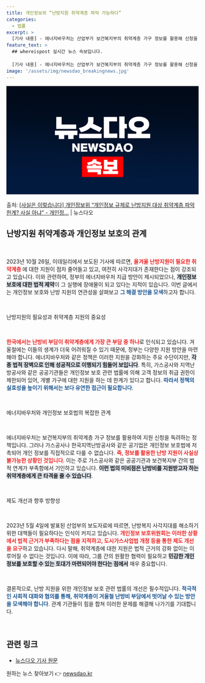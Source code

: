 ```yaml
---
title: 개인정보위 “난방지원 취약계층 파악 가능하다”
categories:
  - 법률
excerpt: >
  [기사 내용] - 에너지바우처는 산업부가 보건복지부의 취약계층 가구 정보를 활용해 신청을 독려할 수 있지만,…
feature_text: >
  ## whereispost 실시간 뉴스 속보입니다.

  [기사 내용] - 에너지바우처는 산업부가 보건복지부의 취약계층 가구 정보를 활용해 신청을 독려할 수 있지만,…
image: '/assets/img/newsdao_breakingnews.jpg'
---
```


![뉴스다오 속보](/assets/img/newsdao_breakingnews.jpg)

<p>출처: <a href="https://newsdao.kr/2339" rel="dofollow">[사실은 이렇습니다] 개인정보위 “개인정보 규제로 난방지원 대상 취약계층 파악 한계? 사실 아냐” - 개인정…</a> | 뉴스다오</p>

<h2 data-ke-size="size26">난방지원 취약계층과 개인정보 보호의 관계</h2>

<p data-ke-size="size16">&nbsp;</p>

2023년 10월 26일, 이데일리에서 보도된 기사에 따르면, <b><span style="color: #ee2323;">올겨울 난방지원이 필요한 취약계층 </span></b>에 대한 지원이 점차 줄어들고 있고, 여전히 사각지대가 존재한다는 점이 강조되고 있습니다. 이와 관련하여, 정부의 에너지바우처 지급 방안이 제시되었으나, <b><span style="background-color: #21538527;">개인정보 보호에 대한 법적 제약</span></b>이 그 실행에 장애물이 되고 있다는 지적이 있습니다. 이번 글에서는 개인정보 보호와 난방 지원의 연관성을 살펴보고 <b><span style="color: #1a5490;">그 해결 방안을 모색</span></b>하고자 합니다.

<p data-ke-size="size16">&nbsp;</p>

난방지원의 필요성과 취약계층 지원의 중요성
<p data-ke-size="size16">&nbsp;</p>

<b><span style="color: #ee2323;">한국에서는 난방비 부담이 취약계층에게 가장 큰 부담 중 하나</span></b>로 인식되고 있습니다. 겨울철에는 이들의 생계가 더욱 어려워질 수 있기 때문에, 정부는 다양한 지원 방안을 마련해야 합니다. 에너지바우처와 같은 정책은 이러한 지원을 강화하는 주요 수단이지만, <b><span style="background-color: #21538527;">각종 법적 장벽으로 인해 성공적으로 이행되기 힘들어 보입니다</span></b>. 특히, 가스공사와 지역난방공사와 같은 공공기관들은 개인정보 보호 관련 법률에 의해 고객 정보의 취급 권한이 제한되어 있어, 개별 가구에 대한 지원을 하는 데 한계가 있다고 합니다. <b><span style="color: #1a5490;">따라서 정책의 실효성을 높이기 위해서는 보다 유연한 접근이 필요합니다</span></b>.

<p data-ke-size="size16">&nbsp;</p>

에너지바우처와 개인정보 보호법의 복잡한 관계
<p data-ke-size="size16">&nbsp;</p>

에너지바우처는 보건복지부의 취약계층 가구 정보를 활용하여 지원 신청을 독려하는 정책입니다. 그러나 가스공사나 한국지역난방공사와 같은 공기업은 개인정보 보호법에 저촉되어 개인 정보를 직접적으로 다룰 수 없습니다. <b><span style="color: #ee2323;">즉, 정보를 활용한 난방 지원이 사실상 불가능한 상황인 것입니다</span></b>. 이는 주로 가스공사와 같은 공공기관과 보건복지부 간의 법적 연계가 부족함에서 기인하고 있습니다. <b><span style="background-color: #21538527;">이런 법의 미비점은 난방비를 지원받고자 하는 취약계층에게 큰 타격을 줄 수 있습니다</span></b>.

<p data-ke-size="size16">&nbsp;</p>

제도 개선과 향후 방향성
<p data-ke-size="size16">&nbsp;</p>

2023년 5월 4일에 발표된 산업부의 보도자료에 따르면, 난방복지 사각지대를 해소하기 위한 대책들이 필요하다는 인식이 커지고 있습니다. <b><span style="color: #ee2323;">개인정보 보호위원회는 이러한 상황에서 법적 근거가 부족하다는 점을 지적하고, 도시가스사업법 개정 등을 통한 제도 개선을 요구</span></b>하고 있습니다. 다시 말해, 취약계층에 대한 지원은 법적 근거의 강화 없이는 이루어질 수 없다는 것입니다. 이에 따라, 그룹 간의 원활한 협력이 필요하고 <b><span style="background-color: #21538527;">민감한 개인 정보를 보호할 수 있는 토대가 마련되어야 한다는 점에서</span></b> 매우 중요합니다.

<p data-ke-size="size16">&nbsp;</p>

결론적으로, 난방 지원을 위한 개인정보 보호 관련 법률의 개선은 필수적입니다. <b><span style="color: #1a5490;">적극적인 사회적 대화와 협의를 통해, 취약계층이 겨울철 난방비 부담에서 벗어날 수 있는 방안을 모색해야 합니다</span></b>. 관계 기관들이 힘을 합쳐 이러한 문제를 해결해 나가기를 기대합니다.

<p data-ke-size="size16">&nbsp;</p>

<h2 data-ke-size="size26">관련 링크</h2>

<ul>
    <li><a href="https://newsdao.kr/2339" target="_blank">뉴스다오 기사 원문</a></li>
</ul> 

원하는 뉴스 찾아보기 👉 <a href="https://newsdao.kr" rel="dofollow">newsdao.kr</a>


